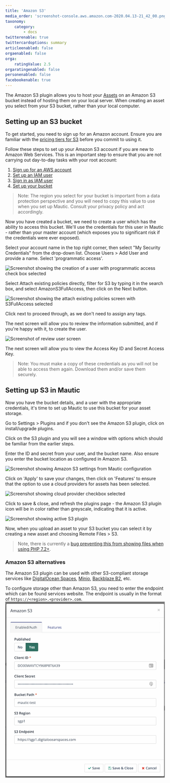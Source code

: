 ```yaml
---
title: 'Amazon S3'
media_order: 'screenshot-console.aws.amazon.com-2020.04.13-21_42_00.png,screenshot-console.aws.amazon.com-2020.04.13-21_43_47.png,screenshot-console.aws.amazon.com-2020.04.13-21_46_31.png,screenshot-local.mauticautomatedtests-2020.04.13-21_52_22.png,screenshot-local.mauticautomatedtests-2020.04.13-21_54_28.png,screenshot-local.mauticautomatedtests-2020.04.13-21_55_44.png'
taxonomy:
    category:
        - docs
twitterenable: true
twittercardoptions: summary
articleenabled: false
orgaenabled: false
orga:
    ratingValue: 2.5
orgaratingenabled: false
personenabled: false
facebookenable: true
---
```


The Amazon S3 plugin allows you to host your [Assets][assets] on an Amazon S3 bucket instead of hosting them on your local server. When creating an asset you select from your S3 bucket, rather than your local computer.

## Setting up an S3 bucket

To get started, you need to sign up for an Amazon account.  Ensure you are familiar with the [pricing tiers for S3][s3-pricing-tiers] before you commit to using it.

Follow these steps to set up your Amazon S3 account if you are new to Amazon Web Services. This is an important step to ensure that you are not carrying out day-to-day tasks with your root account:

1. [Sign up for an AWS account][aws-signup]
1. [Set up an IAM user][create-iam-user]
1. [Sign in as IAM user][sign-in-iam-user]
1. [Set up your bucket][set-up-bucket]

> Note: The region you select for your bucket is important from a data protection perspective and you will need to copy this value to use when you set up Mautic. Consult your privacy policy and act accordingly.

Now you have created a bucket, we need to create a user which has the ability to access this bucket. We'll use the credentials for this user in Mautic - rather than your master account (which exposes you to significant risk if the credentials were ever exposed).

Select your account name in the top right corner, then select "My Security Credentials" from the drop-down list.  Choose Users > Add User and provide a name. Select 'programmatic access'.

![Screenshot showing the creation of a user with programmatic access check box selected](screenshot-console.aws.amazon.com-2020.04.13-21_42_00.png)

Select Attach existing policies directly, filter for S3 by typing it in the search box, and select AmazonS3FullAccess, then click on the Next button.

![Screenshot showing the attach existing policies screen with S3FullAccess selected](screenshot-console.aws.amazon.com-2020.04.13-21_43_47.png)

Click next to proceed through, as we don't need to assign any tags.

The next screen will allow you to review the information submitted, and if you're happy with it, to create the user.

![Screenshot of review user screen](screenshot-console.aws.amazon.com-2020.04.13-21_46_31.png)

The next screen will allow you to view the Access Key ID and Secret Access Key.  

> Note: You must make a copy of these credentials as you will not be able to access them again. Download them and/or save them securely.

## Setting up S3 in Mautic

Now you have the bucket details, and a user with the appropriate credentials, it's time to set up Mautic to use this bucket for your asset storage.

Go to Settings > Plugins and if you don't see the Amazon S3 plugin, click on install/upgrade plugins.

Click on the S3 plugin and you will see a window with options which should be familiar from the earlier steps.

Enter the ID and secret from your user, and the bucket name. Also ensure you enter the bucket location as configured in Amazon S3.

![Screenshot showing Amazon S3 settings from Mautic configuration](screenshot-local.mauticautomatedtests-2020.04.13-21_52_22.png)

Click on 'Apply' to save your changes, then click on 'Features' to ensure that the option to use a cloud providers for assets has been selected.

![Screenshot showing cloud provider checkbox selected](screenshot-local.mauticautomatedtests-2020.04.13-21_54_28.png)

Click to save & close, and refresh the plugins page - the Amazon S3 plugin icon will be in color rather than greyscale, indicating that it is active.

![Screenshot showing active S3 plugin](screenshot-local.mauticautomatedtests-2020.04.13-21_55_44.png)

Now, when you upload an asset to your S3 bucket you can select it by creating a new asset and choosing Remote Files > S3.

> Note, there is currently a [bug preventing this from showing files when using PHP 7.2+][s3-bug].

### Amazon S3 alternatives

The Amazon S3 plugin can be used with other S3-compliant storage services like [DigitalOcean Spaces](https://www.digitalocean.com/products/spaces), [Minio](https://min.io/), [Backblaze B2](https://www.backblaze.com/b2/cloud-storage.html), etc.

To configure storage other than Amazon S3, you need to enter the endpoint which can be found services website. The endpoint is usually in the format of `https://<region>.<provider>.com`.
![Screenshot showing cloud provider checkbox selected](screenshot-local.mauticautomatedtests-2022.11.28-17_24_28.png)

[assets]: </components/assets>
[s3-pricing-tiers]: <http://aws.amazon.com/s3>
[aws-signup]: <https://docs.aws.amazon.com/AmazonS3/latest/gsg/SigningUpforS3.html#sign-up-for-aws-gsg>
[create-iam-user]: <https://docs.aws.amazon.com/AmazonS3/latest/gsg/SigningUpforS3.html#create-an-iam-user-gsg>
[sign-in-iam-user]: <https://docs.aws.amazon.com/AmazonS3/latest/gsg/SigningUpforS3.html#signing-in-iam-user-gsg>
[set-up-bucket]: <https://docs.aws.amazon.com/AmazonS3/latest/gsg/CreatingABucket.html>
[s3-bug]: <https://github.com/mautic/mautic/issues/8681>